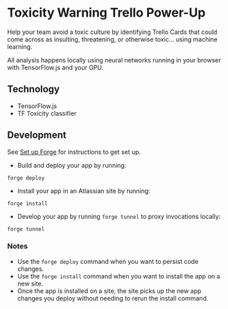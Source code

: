 # Toxicity Warning Trello Power-Up

Help your team avoid a toxic culture by identifying Trello Cards that could come across as insulting, threatening, or otherwise toxic... using machine learning.

All analysis happens locally using neural networks running in your browser with TensorFlow.js and your GPU.

## Technology

* TensorFlow.js
* TF Toxicity classifier

## Development

See [Set up Forge](https://developer.atlassian.com/platform/forge/set-up-forge/) for instructions to get set up.

- Build and deploy your app by running:
```
forge deploy
```

- Install your app in an Atlassian site by running:
```
forge install
```

- Develop your app by running `forge tunnel` to proxy invocations locally:
```
forge tunnel
```

### Notes
- Use the `forge deploy` command when you want to persist code changes.
- Use the `forge install` command when you want to install the app on a new site.
- Once the app is installed on a site, the site picks up the new app changes you deploy without needing to rerun the install command.
